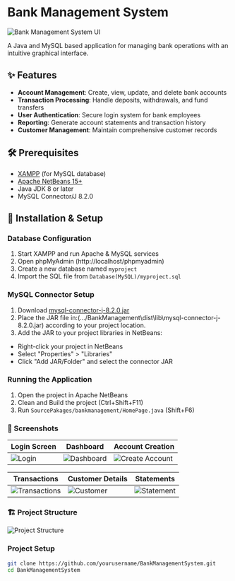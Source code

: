 # Bank Management System

![Bank Management System UI](screenshots/main_ui.png)

A Java and MySQL based application for managing bank operations with an intuitive graphical interface.

## ✨ Features
- **Account Management**: Create, view, update, and delete bank accounts
- **Transaction Processing**: Handle deposits, withdrawals, and fund transfers
- **User Authentication**: Secure login system for bank employees
- **Reporting**: Generate account statements and transaction history
- **Customer Management**: Maintain comprehensive customer records

## 🛠️ Prerequisites
- [XAMPP](https://www.apachefriends.org/download.html) (for MySQL database)
- [Apache NetBeans 15+](https://netbeans.apache.org/download/index.html)
- Java JDK 8 or later
- MySQL Connector/J 8.2.0

## 🚀 Installation & Setup

### Database Configuration
1. Start XAMPP and run Apache & MySQL services
2. Open phpMyAdmin (http://localhost/phpmyadmin)
3. Create a new database named `myproject`
4. Import the SQL file from `Database(MySQL)/myproject.sql`

### MySQL Connector Setup
1. Download [mysql-connector-j-8.2.0.jar](https://dev.mysql.com/downloads/connector/j/)
2. Place the JAR file in:(.../BankManagement\dist\lib\mysql-connector-j-8.2.0.jar) according to your project location.
3. Add the JAR to your project libraries in NetBeans:
- Right-click your project in NetBeans
- Select "Properties" > "Libraries" 
- Click "Add JAR/Folder" and select the connector JAR

### Running the Application
1. Open the project in Apache NetBeans
2. Clean and Build the project (Ctrl+Shift+F11)
3. Run `SourcePakages/bankmanagement/HomePage.java` (Shift+F6)

### 📸 Screenshots

| Login Screen | Dashboard | Account Creation |
|--------------|-----------|------------------|
| ![Login](screenshots/login.png) | ![Dashboard](screenshots/dashboard.png) | ![Create Account](screenshots/create_account.png) |

| Transactions | Customer Details | Statements |
|-------------|------------------|------------|
| ![Transactions](screenshots/transactions.png) | ![Customer](screenshots/customer.png) | ![Statement](screenshots/statement.png) |

### 🏗️ Project Structure
![Project Structure](screenshots/main_ui.png)

### Project Setup
```bash
git clone https://github.com/yourusername/BankManagementSystem.git
cd BankManagementSystem
